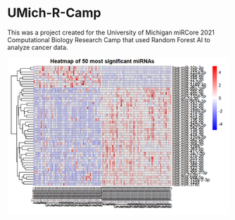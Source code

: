 # UMich-R-Camp
This was a project created for the University of Michigan miRCore 2021 Computational Biology Research Camp that used Random Forest AI to analyze cancer data.

![alt text](https://github.com/AnmayG/Umich-R-Camp/blob/main/mircore.PNG?raw-true)
